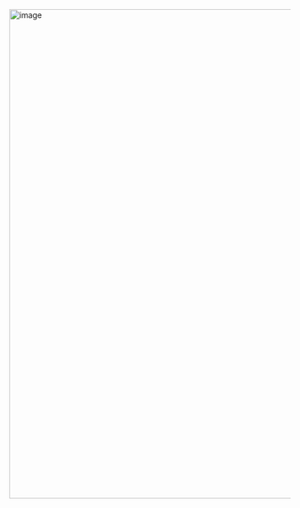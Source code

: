 <img width="1909" height="877" alt="image" src="https://github.com/user-attachments/assets/77eb0a50-46d8-41f0-8d9a-71963d221b5e" />
